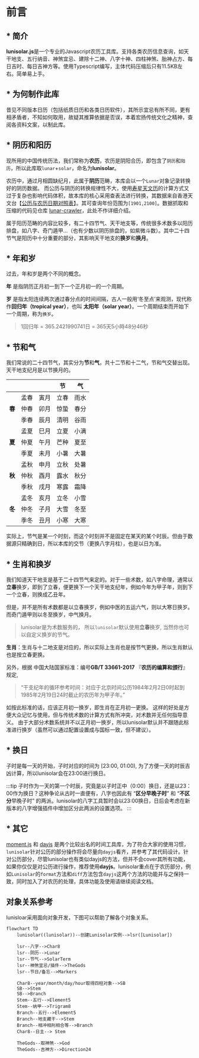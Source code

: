 # 前言

## * 简介

**lunisolar.js**是一个专业的Javascript农历工具库。支持各类农历信息查询，如天干地支、五行纳音、神煞宜忌、建除十二神、八字十神、四柱神煞、胎神占方、每日吉时、每日吉神方等。使用Typescript编写，主体代码压缩后只有11.5KB左右。简单易上手。

## * 为何制作此库

昔见不同版本日历（包括纸质日历和各类日历软件），其所示宜忌有所不同，更有相矛盾者，不知如何取用，故疑其推算依据是否误，本着宏扬传统文化之精神，查阅各资料文案，以制此库。

## * 阴历和阳历

现所用的中国传统历法，我们常称为**农历**，农历是阴阳合历，即包含了`阴历`和`阳历`，所以此库取`lunar`+`solar`，命名为**lunisolar**。

农历中，通过月相圆缺纪月，此属于**阴历**范畴，本库会以一个`Lunar`对象记录转换好的阴历数据。
而公历与阴历的转换规律性不大，使用[寿星天文历](https://github.com/sxwnl/sxwnl)的计算方式又过于复杂也影响代码体积，故本库的核心采用查表法进行转换，其数据来自香港天文台【[公历与农历日期对照表](https://www.hko.gov.hk/tc/gts/time/conversion1_text.htm#)】。其可查询年份范围为`[1901,2100]`。数据抓取和压缩的代码见仓库 [lunar-crawler](https://github.com/waterbeside/lunar-crawler)，此处不作详细介绍。

属于阳历范畴的内容比较多，有二十四节气、天干地支等，传统很多术数多以阳历排盘，如八字、奇门遁甲...（也有少数以阴历排盘的，如紫微斗数）。其中二十四节气是阳历中十分重要的部分，其影响天干地支的**换岁**和**换月**。

## * 年和岁

过去，年和岁是两个不同的概念。

**年** 是指阴历正月初一到下一个正月初一的一个周期。

**岁** 是指太阳连续两次通过春分点的时间间隔，古人一般用‘冬至点’来观测，现代称作**回归年（tropical year）**，也叫 **太阳年（solar year）**。一个周期结束而开始下一个周期，称为`换岁`。

> 1回归年 = 365.2421990741日 = 365天5小時48分46秒

## * 节和气

我们常说的二十四节气，其实分为**节**和**气**，共十二节和十二气，节和气交替出现。天干地支纪月是以节换月的。

|      |     |     | 节   | 气   | 
| ---  | ---  | ---  | --- | --- |
|    | 孟春 | 寅月 | 立春 | 雨水 |
| **春** | 仲春 | 卯月 | 惊蛰 | 春分 |
|    | 季春 | 辰月 | 清明 | 谷雨 |
|    | 孟夏 | 巳月 | 立夏 | 小满 |
| **夏** | 仲夏 | 午月 | 芒种 | 夏至 |
|    | 季夏 | 未月 | 小暑 | 大暑 |
|    | 孟秋 | 申月 | 立秋 | 处暑 |
| **秋** | 仲秋 | 酉月 | 露水 | 秋分 |
|    | 季秋 | 戌月 | 寒露 | 霜降 |
|    | 孟冬 | 亥月 | 立冬 | 小雪 |
| **冬** | 仲冬 | 子月 | 大雪 | 冬至 |
|    | 季冬 | 丑月 | 小寒 | 大寒 |

实际上，节气是某一个时刻，而这个时刻并不是固定在某天的某个时辰。但由于数据源只精确到日，所以本库的交节（更换八字月柱），也是以日为准。

## * 生肖和换岁

我们知道天干地支是基于二十四节气来定的。对于一些术数，如八字命理，通常以**立春**换岁，即到了立春，便更换下一个天干地支纪年，例如今年为甲子年，则到下一个立春，则换成乙丑年。

但是，并不是所有术数都是以立春换岁，例如中医的五运六气，则以大寒日换岁。 而奇门遁甲则以冬至换岁，中气换月。

> lunisolar是为术数服务的， 所以`lunisolar`默认使用**立春**换岁, 当然你也可以自定义换岁的节气。

**生肖**：生肖与十二地支是对应的，所以实际上生肖也是按节气更换，所以生肖默认也是按立春更换。

另外，根据 中国大陆国家标准：编号**GB/T 33661-2017** 『**农历的编算和颁行**』规定,

> “干支纪年的循环参考时间：对应于北京时间公历1984年2月2日0时起到1985年2月19日24时截止的农历年为甲子年。”

如按此标准的话，应该正月初一换岁，即生肖在正月初一更换。
这样的好处是方便大众记忆与使用，但与传统术数的计算方式有所冲突，对术数并无任何指导意义。
由于大部分术数系统并不以正月初一换岁，所以lunisolar默认并不跟随此标准进行换岁（虽然可以通过配置设置成与国标一致，但不建议）。

## * 换日

子时是每一天的开始，子时对应的时间为 [23:00, 01:00), 为了方便一天的时辰吉凶计算，所以lunisolar会在23:00进行换日。

:::tip
子时作为一天的第一个时辰，究竟是以子时正中（0:00）换日，还是以23：00作为换日？这种争论从古时一直便有，八字也因此有 “**区分早晚子时**” 和 “**不区分**早晚子时” 的两派。lunisolar的八字工具暂时会以23:00换日，日后会考虑在新版本的八字增强插件中增加区分此两派的设置选项。
:::

## * 其它

[moment.js](https://github.com/moment/moment) 和 [dayjs](https://github.com/iamkun/dayjs) 是两个比较出名的时间工具库，为了符合大家的使用习惯，`lunisolar`针对公历的部分操作将会尽量向`dayjs`看齐，并参考了其代码设计。针对公历部分，尽管lunisolar也有类似dayjs的方法，但并不会cover其所有功能，如果你仅仅是对公历进行操作，推荐使用**dayjs**。lunisolar重点在于农历部分，例如`Lunisolar`的`format`方法和`diff`方法包含`dayjs`这两个方法的功能并与之保持一致，同时加入了对农历的处理，具体功能及使用请继续阅读文档。

## 对象关系参考

lunisloar采用面向对象开发，下图可以帮助了解各个对象关系。

```mermaid
flowchart TD
    lunisolar((lunisolar))--创建Lunisolar实例-->lsr([Lunisolar])

    lsr--八字-->Char8
    lsr--阴历-->Lunar
    lsr--节气-->SolarTerm
    lsr--神煞宜忌/插件-->TheGods
    lsr--节日/备忘-->Markers

    Char8--year/month/day/hour取得四柱对象-->SB
    SB-->Stem
    SB-->Branch
    Stem--五行-->Element5
    Stem--纳甲-->Trigram8
    Branch--五行-->Element5
    Branch--地支藏干-->Stem
    Branch--相冲相刑相合等-->Branch
    Char8--日主--> Stem

    TheGods--取神煞-->God
    TheGods--吉神方-->Direction24
```
